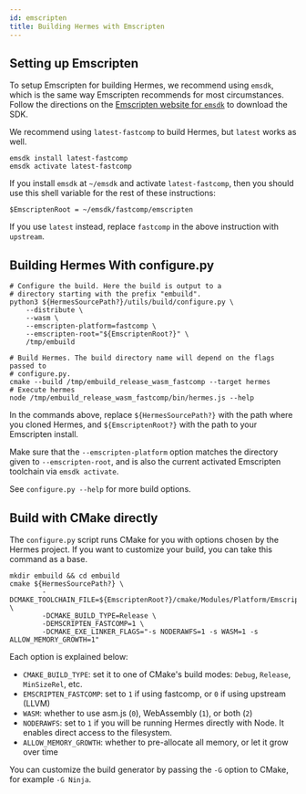 ```yaml
---
id: emscripten
title: Building Hermes with Emscripten
---
```


## Setting up Emscripten

To setup Emscripten for building Hermes, we recommend using `emsdk`, which is
the same way Emscripten recommends for most circumstances.
Follow the directions on the
[Emscripten website for `emsdk`](https://emscripten.org/docs/getting_started/downloads.html)
to download the SDK.

We recommend using `latest-fastcomp` to build Hermes, but `latest` works as well.
```
emsdk install latest-fastcomp
emsdk activate latest-fastcomp
```

If you install `emsdk` at `~/emsdk` and activate `latest-fastcomp`,
then you should use this shell variable for the rest of these instructions:
```
$EmscriptenRoot = ~/emsdk/fastcomp/emscripten
```

If you use `latest` instead, replace `fastcomp` in the above instruction with
`upstream`.

## Building Hermes With configure.py

```
# Configure the build. Here the build is output to a
# directory starting with the prefix "embuild".
python3 ${HermesSourcePath?}/utils/build/configure.py \
    --distribute \
    --wasm \
    --emscripten-platform=fastcomp \
    --emscripten-root="${EmscriptenRoot?}" \
    /tmp/embuild

# Build Hermes. The build directory name will depend on the flags passed to
# configure.py.
cmake --build /tmp/embuild_release_wasm_fastcomp --target hermes
# Execute hermes
node /tmp/embuild_release_wasm_fastcomp/bin/hermes.js --help
```

In the commands above, replace `${HermesSourcePath?}` with the path where you
cloned Hermes, and `${EmscriptenRoot?}` with the path to your Emscripten
install.

Make sure that the `--emscripten-platform` option matches the directory given
to `--emscripten-root`, and is also the current activated Emscripten toolchain
via `emsdk activate`.

See `configure.py --help` for more build options.

## Build with CMake directly

The `configure.py` script runs CMake for you with options chosen by the Hermes
project. If you want to customize your build, you can take this command as a
base.

```
mkdir embuild && cd embuild
cmake ${HermesSourcePath?} \
        -DCMAKE_TOOLCHAIN_FILE=${EmscriptenRoot?}/cmake/Modules/Platform/Emscripten.cmake \
        -DCMAKE_BUILD_TYPE=Release \
        -DEMSCRIPTEN_FASTCOMP=1 \
        -DCMAKE_EXE_LINKER_FLAGS="-s NODERAWFS=1 -s WASM=1 -s ALLOW_MEMORY_GROWTH=1"
```

Each option is explained below:
* `CMAKE_BUILD_TYPE`: set it to one of CMake's build modes: `Debug`, `Release`,
  `MinSizeRel`, etc.
* `EMSCRIPTEN_FASTCOMP`: set to `1` if using fastcomp, or `0` if using upstream
  (LLVM)
* `WASM`: whether to use asm.js (`0`), WebAssembly (`1`), or both (`2`)
* `NODERAWFS`: set to `1` if you will be running Hermes directly with Node. It
  enables direct access to the filesystem.
* `ALLOW_MEMORY_GROWTH`: whether to pre-allocate all memory, or let it grow over
  time

You can customize the build generator by passing the `-G` option to CMake, for
example `-G Ninja`.
